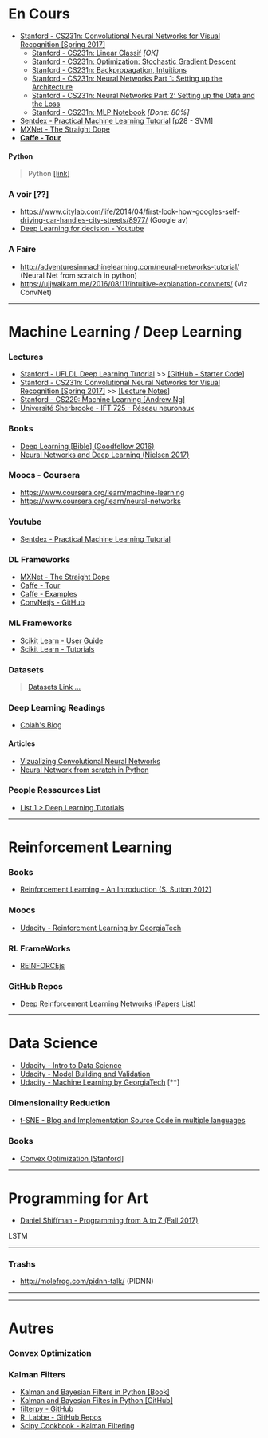 

# En Cours

- [Stanford - CS231n: Convolutional Neural Networks for Visual Recognition [Spring 2017]](http://cs231n.stanford.edu/syllabus.html)
  - [Stanford - CS231n: Linear Classif](http://cs231n.github.io/linear-classify/) *[OK]*
  - [Stanford - CS231n: Optimization: Stochastic Gradient Descent](http://cs231n.github.io/optimization-1/)
  - [Stanford - CS231n: Backpropagation, Intuitions]()
  - [Stanford - CS231n: Neural Networks Part 1: Setting up the Architecture]()
  - [Stanford - CS231n: Neural Networks Part 2: Setting up the Data and the Loss]()
  - [Stanford - CS231n: MLP Notebook](http://cs.stanford.edu/people/karpathy/cs231nfiles/minimal_net.html) *[Done: 80%]*
- [Sentdex - Practical Machine Learning Tutorial](https://pythonprogramming.net/machine-learning-tutorial-python-introduction/) [p28 - SVM]
- [MXNet - The Straight Dope](http://thestraightdope.mxnet.io/)
- [**Caffe - Tour**](http://caffe.berkeleyvision.org/tutorial/)

#### Python
> Python [[link]](https://github.com/Antoine-Darfeuil/tests/blob/master/python.md)

### A voir [??]

- https://www.citylab.com/life/2014/04/first-look-how-googles-self-driving-car-handles-city-streets/8977/ (Google av)
- [Deep Learning for decision - Youtube](https://www.youtube.com/watch?v=EtMyH_--vnU)

### A Faire
- http://adventuresinmachinelearning.com/neural-networks-tutorial/ (Neural Net from scratch in python)
- https://ujjwalkarn.me/2016/08/11/intuitive-explanation-convnets/ (Viz ConvNet)

---
# Machine Learning / Deep Learning

### Lectures

- [Stanford - UFLDL Deep Learning Tutorial](http://ufldl.stanford.edu/tutorial/) >> [[GitHub - Starter Code]](https://github.com/amaas/stanford_dl_ex)
- [Stanford - CS231n: Convolutional Neural Networks for Visual Recognition [Spring 2017]](http://cs231n.stanford.edu/syllabus.html) >> [[Lecture Notes]](http://cs231n.github.io/)
- [Stanford - CS229: Machine Learning [Andrew Ng]](http://cs229.stanford.edu/)
- [Université Sherbrooke - IFT 725 - Réseau neuronaux](http://info.usherbrooke.ca/hlarochelle/cours/ift725_A2013/contenu.html)

### Books

- [Deep Learning [Bible] (Goodfellow 2016)](http://www.deeplearningbook.org/)
- [Neural Networks and Deep Learning (Nielsen 2017)](http://neuralnetworksanddeeplearning.com/)

### Moocs - Coursera

- https://www.coursera.org/learn/machine-learning
- https://www.coursera.org/learn/neural-networks

### Youtube
- [Sentdex - Practical Machine Learning Tutorial](https://pythonprogramming.net/machine-learning-tutorial-python-introduction/)

### DL Frameworks

- [MXNet - The Straight Dope](http://thestraightdope.mxnet.io/)
- [Caffe - Tour](http://caffe.berkeleyvision.org/tutorial/)
- [Caffe - Examples](https://github.com/BVLC/caffe/tree/master/examples)
- [ConvNetjs - GitHub](https://github.com/karpathy/convnetjs)


### ML Frameworks

- [Scikit Learn - User Guide](http://scikit-learn.org/stable/user_guide.html)
- [Scikit Learn - Tutorials](http://scikit-learn.org/stable/tutorial/index.html)


### Datasets
> [Datasets Link ...](https://github.com/Antoine-Darfeuil/tests/blob/master/datasets.md)


### Deep Learning Readings

- [Colah's Blog](http://colah.github.io/)

#### Articles

- [Vizualizing Convolutional Neural Networks](https://ujjwalkarn.me/2016/08/11/intuitive-explanation-convnets/)
- [Neural Network from scratch in Python](http://adventuresinmachinelearning.com/neural-networks-tutorial/)


### People Ressources List

- [List 1 > Deep Learning Tutorials](https://handong1587.github.io/deep_learning/2015/10/09/dl-tutorials.html#mxnet)




---
# Reinforcement Learning


### Books

- [Reinforcement Learning - An Introduction (S. Sutton 2012)](http://people.inf.elte.hu/lorincz/Files/RL_2006/SuttonBook.pdf)

### Moocs

- [Udacity - Reinforcment Learning by GeorgiaTech](https://www.udacity.com/course/reinforcement-learning--ud600)

### RL FrameWorks

- [REINFORCEjs](http://cs.stanford.edu/people/karpathy/reinforcejs/index.html)


### GitHub Repos

- [Deep Reinforcement Learning Networks (Papers List)](https://github.com/5vision/deep-reinforcement-learning-networks)


---
# Data Science 

- [Udacity - Intro to Data Science](https://www.udacity.com/course/intro-to-data-science--ud359)
- [Udacity - Model Building and Validation](https://www.udacity.com/course/model-building-and-validation--ud919)
- [Udacity - Machine Learning by GeorgiaTech](https://www.udacity.com/course/machine-learning--ud262) [**]


### Dimensionality Reduction

- [t-SNE - Blog and Implementation Source Code in multiple languages](http://lvdmaaten.github.io/tsne/)

### Books

- [Convex Optimization [Stanford]](https://stanford.edu/~boyd/cvxbook/)

---
# Programming for Art

- [Daniel Shiffman - Programming from A to Z (Fall 2017)](https://github.com/shiffman/A2Z-F17)

LSTM


---
### Trashs

- http://molefrog.com/pidnn-talk/ (PIDNN)





---
---
# Autres

### Convex Optimization


### Kalman Filters
- [Kalman and Bayesian Filters in Python [Book]](http://nbviewer.jupyter.org/github/rlabbe/Kalman-and-Bayesian-Filters-in-Python/blob/master/table_of_contents.ipynb)
- [Kalman and Bayesian Filtes in Python [GitHub]](https://github.com/rlabbe/Kalman-and-Bayesian-Filters-in-Python)
- [filterpy - GitHub](https://github.com/rlabbe/filterpy)
- [R. Labbe - GitHub Repos](https://github.com/rlabbe?tab=repositories)
- [Scipy Cookbook - Kalman Filtering](http://scipy-cookbook.readthedocs.io/items/KalmanFiltering.html)
